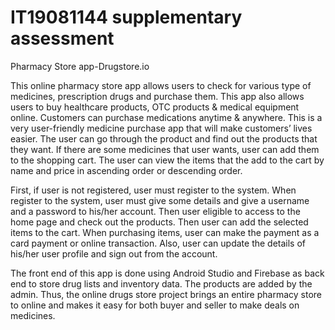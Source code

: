 # IT19081144 supplementary assessment
Pharmacy Store app-Drugstore.io

This online pharmacy store app allows users to check for various type of medicines, prescription drugs and purchase them. This app also allows users to buy healthcare products, OTC products & medical equipment online. Customers can purchase medications anytime & anywhere. This is a very user-friendly medicine purchase app that will make customers’ lives easier. The user can go through the product and find out the products that they want. If there are some medicines that user wants, user can add them to the shopping cart. The user can view the items that the add to the cart by name and price in ascending order or descending order.

First, if user is not registered, user must register to the system. When register to the system, user must give some details and give a username and a password to his/her account. Then user eligible to access to the home page and check out the products. Then user can add the selected items to the cart. When purchasing items, user can make the payment as a card payment or online transaction. Also, user can update the details of his/her user profile and sign out from the account. 

The front end of this app is done using Android Studio and Firebase as back end to store drug lists and inventory data. The products are added by the admin. Thus, the online drugs store project brings an entire pharmacy store to online and makes it easy for both buyer and seller to make deals on medicines. 

